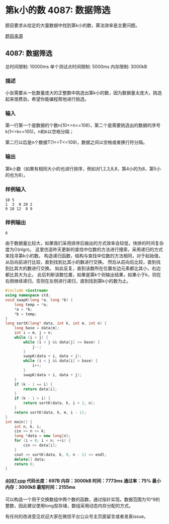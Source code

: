 # 第k小的数 4087: 数据筛选

题目要求从给定的大量数据中找到第k小的数，算法效率是主要问题。

[题目来源](http://bailian.openjudge.cn/practice/4087/)

## 4087: 数据筛选

总时间限制: 10000ms 单个测试点时间限制: 5000ms 内存限制: 3000kB

### 描述

小张需要从一批数量庞大的正整数中挑选出第k小的数，因为数据量太庞大，挑选起来很费劲，希望你能编程帮他进行挑选。

### 输入

第一行第一个是数据的个数n(10<=n<=106)，第二个是需要挑选出的数据的序号k(1<=k<=105)，n和k以空格分隔；

第二行以后是n个数据T(1<=T<=109)，数据之间以空格或者换行符分隔。

### 输出

第k小数（如果有相同大小的也进行排序，例如对1,2,3,8,8，第4小的为8，第5小的也为8）。

### 样例输入
```
10 5
1  3  8 20 2 
9 10 12  8 9 
```
### 样例输出
```
8
```
由于数据量比较大，如果我们采用排序后输出的方式效率会较低，快排的时间复杂度为O(nlgn)。
这里仿造昨天更新的查找中位数的方法进行搜索，采用递归的方式来找寻第k小的数。
构造递归函数，结构与查找中位数的方法相同，对于起始值，从后向前进行比较，直到找到比其小的数进行交换。
然后从前向后比较，直到找到比其大的数进行交换。
如此反复，直到该数所在位置左边元素都比其小，右边都比其大为止。
此后判断该数位置，如果是第k个则输出结果，如果小于k，则在右侧继续递归，否则在左侧进行递归，直到找到第k小的数为止。
```cpp
#include <iostream>
using namespace std;
void swapK(long *a, long *b) {
	long temp = *a;
	*a = *b;
	*b = temp;
}
long sortK(long* data, int k, int m, int n) {
	long base = data[m];
	int i = m, j = n;
	while (i < j) {
		while (i < j && data[j] >= base) {
			j--;
		}
		swapK(data + i, data + j);
		while (i < j && data[i] < base) {
			i++;
		}
		swapK(data + i, data + j);
	}
	if (k - 1 == i) {
		return data[i];
	}
	if (k - 1 > i) {
		return sortK(data, k, i + 1, n);
	}
	return sortK(data, k, m, i - 1);
}
int main() {
	int n, k, i;
	cin >> n >> k;
	long *data = new long[n];
	for (i = 0; i < n; ++i) {
		cin >> data[i];
	}
	cout << sortK(data, k, 0, n - 1) << endl;
	delete[] data;
	return 0;
}
```
#### [4087.cpp](/Code/4000-4099/4087.cpp) 代码长度：697B 内存：3000kB 时间：7773ms 通过率：75% 最小内存：3000kB  最短时间：2155ms

可以构造一个用于交换数组中两个数的函数，通过指针实现。数据范围为10^9的整数，因此建议使用long型存储，数组采用动态内存分配的方式。

有任何的改进意见欢迎大家在微信平台公众号主页面留言或者发表issue。
